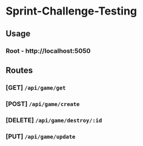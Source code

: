 # Sprint-Challenge-Testing

## Usage

### Root - http://localhost:5050

## Routes

### [GET] `/api/game/get`

### [POST] `/api/game/create`

### [DELETE] `/api/game/destroy/:id`

### [PUT] `/api/game/update`
